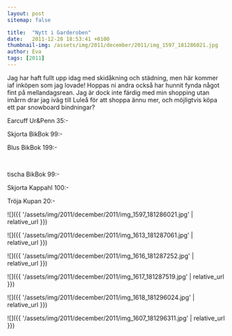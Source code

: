 ```yaml
---
layout: post
sitemap: false

title:  "Nytt i Garderoben"
date:   2011-12-28 18:53:41 +0100
thumbnail-img: /assets/img/2011/december/2011/img_1597_181286021.jpg
author: Eva
tags: [2011]
---
```


Jag har haft fullt upp idag med skidåkning och städning, men här kommer iaf inköpen som jag lovade! Hoppas ni andra också har hunnit fynda något fint på mellandagsrean. Jag är dock inte färdig med min shopping utan imårrn drar jag iväg till Luleå för att shoppa ännu mer, och möjligtvis köpa ett par snowboard bindningar? 

Earcuff Ur&Penn 35:-

Skjorta BikBok 99:-

Blus BikBok 199:-

 

tischa BikBok 99:-

Skjorta Kappahl 100:-

Tröja Kupan 20:-

![]({{ '/assets/img/2011/december/2011/img_1597_181286021.jpg'  | relative_url }})

![]({{ '/assets/img/2011/december/2011/img_1613_181287061.jpg'  | relative_url }})

![]({{ '/assets/img/2011/december/2011/img_1616_181287252.jpg'  | relative_url }})

![]({{ '/assets/img/2011/december/2011/img_1617_181287519.jpg'  | relative_url }})

![]({{ '/assets/img/2011/december/2011/img_1618_181296024.jpg'  | relative_url }})

![]({{ '/assets/img/2011/december/2011/img_1607_181296311.jpg'  | relative_url }})

